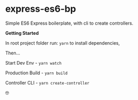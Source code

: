 # express-es6-bp
Simple ES6 Express boilerplate, with cli to create controllers.

**Getting Started**

In root project folder run: `yarn` to install dependencies,

Then...

Start Dev Env - `yarn watch`

Production Build - `yarn build`

Controller CLI - `yarn create-controller`

🤓
